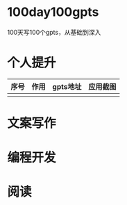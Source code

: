 # 100day100gpts
100天写100个gpts，从基础到深入

# 个人提升
| 序号 | 作用 | gpts地址 | 应用截图 |
| --- | --- | --- | --- |
| | | | | 

# 文案写作

# 编程开发

# 阅读
